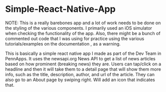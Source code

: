 # Simple-React-Native-App


NOTE: This is a really barebones app and a lot of work needs to be done on the styling of the various components. I primarily used an iOS simulator when checking the functionality of the app. Also, there might be a bunch of commented out code that I was using for practice using the various tutorials/examples on the documentation , as a warning.

This is basically a simple react native app I made as part of the Dev Team in PennApps. It uses the newsapi.org News API to get a list of news articles based on how prominent (breaking news) they are. Users can tap/click on a headline and then it will take them to a detail page that will show them more info, such as the title, description, author, and url of the article. They can also go to an About page by swiping right. Will add an icon that indicates that.


